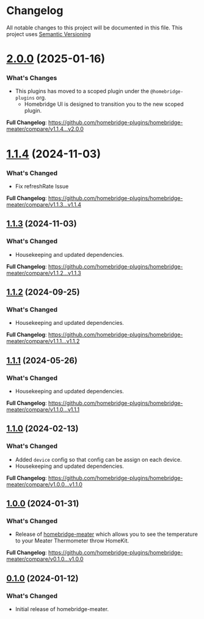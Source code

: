 # Changelog

All notable changes to this project will be documented in this file. This project uses [Semantic Versioning](https://semver.org/)

# [2.0.0](https://github.com/homebridge-plugins/homebridge-meater/releases/tag/v2.0.0) (2025-01-16)

### What's Changes
- This plugins has moved to a scoped plugin under the `@homebridge-plugins` org.
  - Homebridge UI is designed to transition you to the new scoped plugin.

**Full Changelog**: https://github.com/homebridge-plugins/homebridge-meater/compare/v1.1.4...v2.0.0

# [1.1.4](https://github.com/homebridge-plugins/homebridge-meater/releases/tag/v1.1.4) (2024-11-03)

### What's Changed
- Fix refreshRate Issue

**Full Changelog**: https://github.com/homebridge-plugins/homebridge-meater/compare/v1.1.3...v1.1.4

## [1.1.3](https://github.com/homebridge-plugins/homebridge-meater/releases/tag/v1.1.3) (2024-11-03)

### What's Changed
- Housekeeping and updated dependencies.

**Full Changelog**: https://github.com/homebridge-plugins/homebridge-meater/compare/v1.1.2...v1.1.3

## [1.1.2](https://github.com/homebridge-plugins/homebridge-meater/releases/tag/v1.1.2) (2024-09-25)

### What's Changed
- Housekeeping and updated dependencies.

**Full Changelog**: https://github.com/homebridge-plugins/homebridge-meater/compare/v1.1.1...v1.1.2

## [1.1.1](https://github.com/homebridge-plugins/homebridge-meater/releases/tag/v1.1.1) (2024-05-26)

### What's Changed
- Housekeeping and updated dependencies.

**Full Changelog**: https://github.com/homebridge-plugins/homebridge-meater/compare/v1.1.0...v1.1.1

## [1.1.0](https://github.com/homebridge-plugins/homebridge-meater/releases/tag/v1.1.0) (2024-02-13)

### What's Changed
- Added `device` config so that config can be assign on each device.
- Housekeeping and updated dependencies.

**Full Changelog**: https://github.com/homebridge-plugins/homebridge-meater/compare/v1.0.0...v1.1.0

## [1.0.0](https://github.com/homebridge-plugins/homebridge-meater/releases/tag/v1.0.0) (2024-01-31)

### What's Changed
- Release of [homebridge-meater](https://github.com/homebridge-plugins/homebridge-meater) which allows you to see the temperature to your Meater Thermometer throw HomeKit.

**Full Changelog**: https://github.com/homebridge-plugins/homebridge-meater/compare/v0.1.0...v1.0.0

## [0.1.0](https://github.com/homebridge-plugins/homebridge-meater/releases/tag/v0.1.0) (2024-01-12)

### What's Changed
- Initial release of homebridge-meater.
